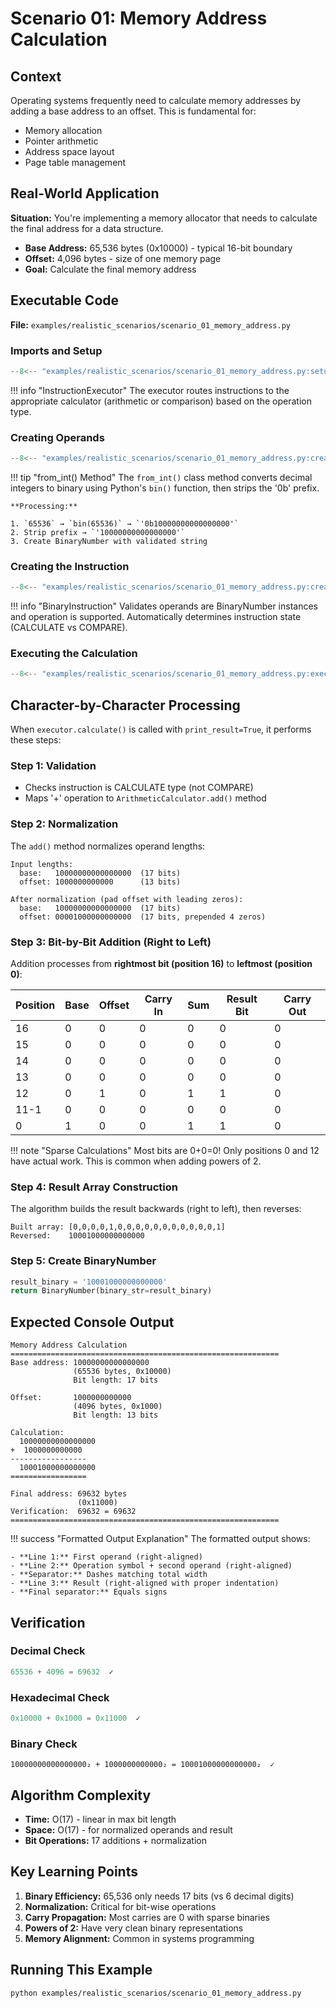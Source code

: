 # Scenario 01: Memory Address Calculation

## Context

Operating systems frequently need to calculate memory addresses by adding a base address to an offset. This is fundamental for:

- Memory allocation
- Pointer arithmetic
- Address space layout
- Page table management

## Real-World Application

**Situation:** You're implementing a memory allocator that needs to calculate the final address for a data structure.

- **Base Address:** 65,536 bytes (0x10000) - typical 16-bit boundary
- **Offset:** 4,096 bytes - size of one memory page
- **Goal:** Calculate the final memory address

## Executable Code

**File:** `examples/realistic_scenarios/scenario_01_memory_address.py`

### Imports and Setup

```python title="Setup executor" linenums="1"
--8<-- "examples/realistic_scenarios/scenario_01_memory_address.py:setup"
```

!!! info "InstructionExecutor"
    The executor routes instructions to the appropriate calculator (arithmetic or comparison) based on the operation type.

### Creating Operands

```python title="Create BinaryNumber objects" linenums="1"
--8<-- "examples/realistic_scenarios/scenario_01_memory_address.py:create_operands"
```

!!! tip "from_int() Method"
    The `from_int()` class method converts decimal integers to binary using Python's `bin()` function, then strips the '0b' prefix.
    
    **Processing:**
    
    1. `65536` → `bin(65536)` → `'0b10000000000000000'`
    2. Strip prefix → `'10000000000000000'`
    3. Create BinaryNumber with validated string

### Creating the Instruction

```python title="Build instruction" linenums="1"
--8<-- "examples/realistic_scenarios/scenario_01_memory_address.py:create_instruction"
```

!!! info "BinaryInstruction"
    Validates operands are BinaryNumber instances and operation is supported. Automatically determines instruction state (CALCULATE vs COMPARE).

### Executing the Calculation

```python title="Execute and display" linenums="1"
--8<-- "examples/realistic_scenarios/scenario_01_memory_address.py:execute"
```

## Character-by-Character Processing

When `executor.calculate()` is called with `print_result=True`, it performs these steps:

### Step 1: Validation
- Checks instruction is CALCULATE type (not COMPARE)
- Maps '+' operation to `ArithmeticCalculator.add()` method

### Step 2: Normalization

The `add()` method normalizes operand lengths:

```
Input lengths:
  base:   10000000000000000  (17 bits)
  offset: 1000000000000      (13 bits)

After normalization (pad offset with leading zeros):
  base:   10000000000000000  (17 bits)
  offset: 00001000000000000  (17 bits, prepended 4 zeros)
```

### Step 3: Bit-by-Bit Addition (Right to Left)

Addition processes from **rightmost bit (position 16)** to **leftmost (position 0)**:

| Position | Base | Offset | Carry In | Sum | Result Bit | Carry Out |
|----------|------|--------|----------|-----|------------|-----------|
| 16       | 0    | 0      | 0        | 0   | 0          | 0         |
| 15       | 0    | 0      | 0        | 0   | 0          | 0         |
| 14       | 0    | 0      | 0        | 0   | 0          | 0         |
| 13       | 0    | 0      | 0        | 0   | 0          | 0         |
| 12       | 0    | 1      | 0        | 1   | 1          | 0         |
| 11-1     | 0    | 0      | 0        | 0   | 0          | 0         |
| 0        | 1    | 0      | 0        | 1   | 1          | 0         |

!!! note "Sparse Calculations"
    Most bits are 0+0=0! Only positions 0 and 12 have actual work. This is common when adding powers of 2.

### Step 4: Result Array Construction

The algorithm builds the result backwards (right to left), then reverses:

```
Built array: [0,0,0,0,1,0,0,0,0,0,0,0,0,0,0,0,1]
Reversed:    10001000000000000
```

### Step 5: Create BinaryNumber

```python
result_binary = '10001000000000000'
return BinaryNumber(binary_str=result_binary)
```

## Expected Console Output

```
Memory Address Calculation
============================================================
Base address: 10000000000000000
              (65536 bytes, 0x10000)
              Bit length: 17 bits

Offset:       1000000000000
              (4096 bytes, 0x1000)
              Bit length: 13 bits

Calculation:
  10000000000000000
+  1000000000000
-----------------
  10001000000000000
=================

Final address: 69632 bytes
               (0x11000)
Verification:  69632 = 69632
============================================================
```

!!! success "Formatted Output Explanation"
    The formatted output shows:
    
    - **Line 1:** First operand (right-aligned)
    - **Line 2:** Operation symbol + second operand (right-aligned)
    - **Separator:** Dashes matching total width
    - **Line 3:** Result (right-aligned with proper indentation)
    - **Final separator:** Equals signs

## Verification

### Decimal Check
```python
65536 + 4096 = 69632  ✓
```

### Hexadecimal Check
```python
0x10000 + 0x1000 = 0x11000  ✓
```

### Binary Check
```
10000000000000000₂ + 1000000000000₂ = 10001000000000000₂  ✓
```

## Algorithm Complexity

- **Time:** O(17) - linear in max bit length
- **Space:** O(17) - for normalized operands and result
- **Bit Operations:** 17 additions + normalization

## Key Learning Points

1. **Binary Efficiency:** 65,536 only needs 17 bits (vs 6 decimal digits)
2. **Normalization:** Critical for bit-wise operations
3. **Carry Propagation:** Most carries are 0 with sparse binaries
4. **Powers of 2:** Have very clean binary representations
5. **Memory Alignment:** Common in systems programming

## Running This Example

```bash
python examples/realistic_scenarios/scenario_01_memory_address.py
```

